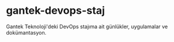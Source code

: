 # gantek-devops-staj
Gantek Teknoloji'deki DevOps stajıma ait günlükler, uygulamalar ve dokümantasyon.
